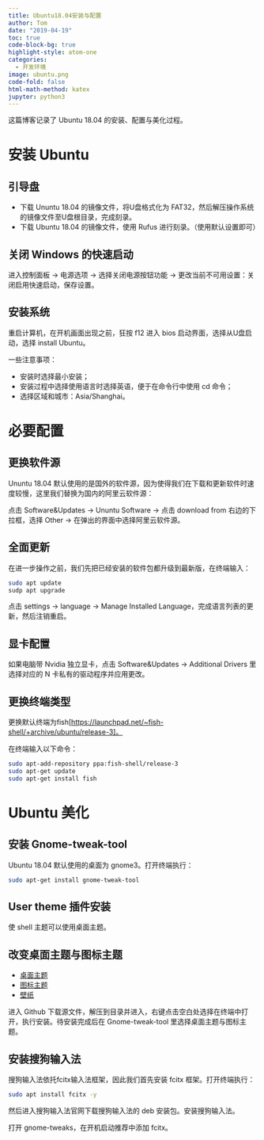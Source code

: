 ```yaml
---
title: Ubuntu18.04安装与配置
author: Tom
date: "2019-04-19"
toc: true
code-block-bg: true
highlight-style: atom-one
categories:
  - 开发环境
image: ubuntu.png
code-fold: false
html-math-method: katex
jupyter: python3
---
```


这篇博客记录了 Ubuntu 18.04 的安装、配置与美化过程。

# 安装 Ubuntu

## 引导盘

- 下载 Ununtu 18.04 的镜像文件，将U盘格式化为 FAT32，然后解压操作系统的镜像文件至U盘根目录，完成刻录。
- 下载 Ubuntu 18.04 的镜像文件，使用 Rufus 进行刻录。（使用默认设置即可）

## 关闭 Windows 的快速启动

进入控制面板 -> 电源选项 -> 选择关闭电源按钮功能 -> 更改当前不可用设置：关闭启用快速启动，保存设置。

## 安装系统

重启计算机，在开机画面出现之前，狂按 f12 进入 bios 启动界面，选择从U盘启动，选择 install Ubuntu。

一些注意事项：

- 安装时选择最小安装；
- 安装过程中选择使用语言时选择英语，便于在命令行中使用 cd 命令；
- 选择区域和城市：Asia/Shanghai。

# 必要配置

## 更换软件源

Ununtu 18.04 默认使用的是国外的软件源，因为使得我们在下载和更新软件时速度较慢，这里我们替换为国内的阿里云软件源：

点击 Software&Updates -> Ununtu Software -> 点击 download from 右边的下拉框，选择 Other -> 在弹出的界面中选择阿里云软件源。

## 全面更新

在进一步操作之前，我们先把已经安装的软件包都升级到最新版，在终端输入：

```Bash
sudo apt update
sudp apt upgrade
```
点击 settings -> language -> Manage Installed Language，完成语言列表的更新，然后注销重启。

## 显卡配置

如果电脑带 Nvidia 独立显卡，点击 Software&Updates -> Additional Drivers 里选择对应的 N 卡私有的驱动程序并应用更改。

## 更换终端类型

更换默认终端为fish[https://launchpad.net/~fish-shell/+archive/ubuntu/release-3]。

在终端输入以下命令：

```Bash
sudo apt-add-repository ppa:fish-shell/release-3
sudo apt-get update
sudo apt-get install fish
```

# Ubuntu 美化

## 安装 Gnome-tweak-tool

Ubuntu 18.04 默认使用的桌面为 gnome3。打开终端执行：

```Bash
sudo apt-get install gnome-tweak-tool
```

## User theme 插件安装

使 shell 主题可以使用桌面主题。

## 改变桌面主题与图标主题

- [桌面主题](https://github.com/vinceliuice/vimix-gtk-themes)
- [图标主题](https://github.com/vinceliuice/vimix-icon-theme)
- [壁纸](https://wallhaven.cc/)

进入 Github 下载源文件，解压到目录并进入，右键点击空白处选择在终端中打开，执行安装。待安装完成后在 Gnome-tweak-tool 里选择桌面主题与图标主题。

## 安装搜狗输入法

搜狗输入法依托fcitx输入法框架，因此我们首先安装 fcitx 框架。打开终端执行：

```Bash
sudo apt install fcitx -y
```
然后进入搜狗输入法官网下载搜狗输入法的 deb 安装包。安装搜狗输入法。

打开 gnome-tweaks，在开机启动推荐中添加 fcitx。